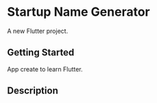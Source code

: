 # Startup Name Generator

A new Flutter project.

## Getting Started

App create to learn Flutter.


## Description 

